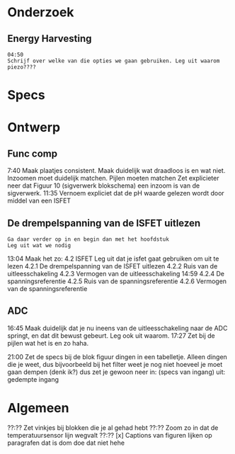 # Onderzoek
## Energy Harvesting
    04:50
    Schrijf over welke van die opties we gaan gebruiken. Leg uit waarom piezo????

# Specs

# Ontwerp
## Func comp
7:40
    Maak plaatjes consistent. Maak duidelijk wat draadloos is en wat niet. Inzoomen moet duidelijk matchen.
    Pijlen moeten matchen
    Zet explicieter neer dat Figuur 10 (sigverwerk blokschema) een inzoom is van de sigverwerk.
11:35
    Vernoem expliciet dat de pH waarde gelezen wordt door middel van een ISFET
## De drempelspanning van de ISFET uitlezen
    Ga daar verder op in en begin dan met het hoofdstuk
    Leg uit wat we nodig 

13:04
    Maak het zo:
    4.2 ISFET
        Leg uit dat je isfet gaat gebruiken om uit te lezen
        4.2.1 De drempelspanning van de ISFET uitlezen
        4.2.2 Ruis van de uitleesschakeling
        4.2.3 Vermogen van de uitleesschakeling
14:59
        4.2.4 De spanningsreferentie
        4.2.5 Ruis van de spanningsreferentie
        4.2.6 Vermogen van de spanningsreferentie


## ADC
16:45
    Maak duidelijk dat je nu ineens van de uitleesschakeling naar de ADC springt, en dat dit bewust gebeurt.
    Leg ook uit waarom.
17:27
    Zet bij de pijlen wat het is en zo haha.

21:00
    Zet de specs bij de blok figuur dingen in een tabelletje.
    Alleen dingen die je weet, dus bijvoorbeeld bij het filter weet je nog niet hoeveel je moet gaan dempen (denk ik?) dus zet je gewoon neer
    in: (specs van ingang)
    uit: gedempte ingang


# Algemeen
??:??
    Zet vinkjes bij blokken die je al gehad hebt
??:??
    Zoom zo in dat de temperatuursensor lijn wegvalt
??:??
[x] Captions van figuren lijken op paragrafen dat is dom doe dat niet hehe 
